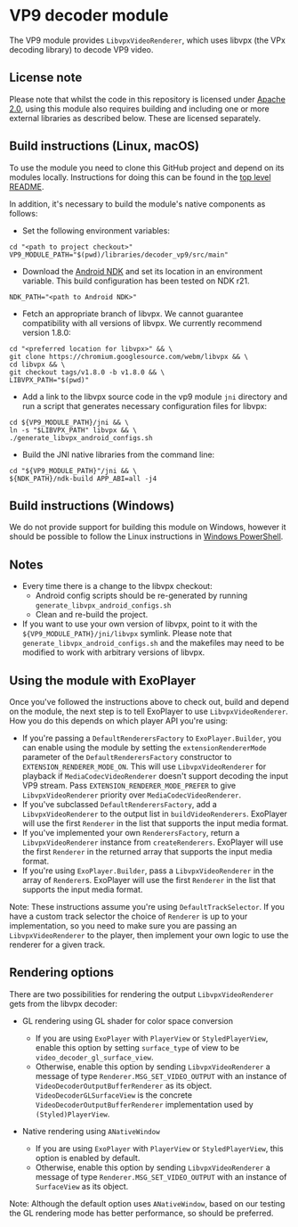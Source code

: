 # VP9 decoder module

The VP9 module provides `LibvpxVideoRenderer`, which uses libvpx (the VPx
decoding library) to decode VP9 video.

## License note

Please note that whilst the code in this repository is licensed under
[Apache 2.0][], using this module also requires building and including one or
more external libraries as described below. These are licensed separately.

[Apache 2.0]: ../../LICENSE

## Build instructions (Linux, macOS)

To use the module you need to clone this GitHub project and depend on its
modules locally. Instructions for doing this can be found in the
[top level README][].

In addition, it's necessary to build the module's native components as follows:

* Set the following environment variables:

```
cd "<path to project checkout>"
VP9_MODULE_PATH="$(pwd)/libraries/decoder_vp9/src/main"
```

* Download the [Android NDK][] and set its location in an environment variable.
  This build configuration has been tested on NDK r21.

```
NDK_PATH="<path to Android NDK>"
```

* Fetch an appropriate branch of libvpx. We cannot guarantee compatibility
  with all versions of libvpx. We currently recommend version 1.8.0:

```
cd "<preferred location for libvpx>" && \
git clone https://chromium.googlesource.com/webm/libvpx && \
cd libvpx && \
git checkout tags/v1.8.0 -b v1.8.0 && \
LIBVPX_PATH="$(pwd)"
```

*   Add a link to the libvpx source code in the vp9 module `jni` directory and
    run a script that generates necessary configuration files for libvpx:

```
cd ${VP9_MODULE_PATH}/jni && \
ln -s "$LIBVPX_PATH" libvpx && \
./generate_libvpx_android_configs.sh
```

* Build the JNI native libraries from the command line:

```
cd "${VP9_MODULE_PATH}"/jni && \
${NDK_PATH}/ndk-build APP_ABI=all -j4
```

[top level README]: ../../README.md
[Android NDK]: https://developer.android.com/tools/sdk/ndk/index.html

## Build instructions (Windows)

We do not provide support for building this module on Windows, however it should
be possible to follow the Linux instructions in [Windows PowerShell][].

[Windows PowerShell]: https://docs.microsoft.com/en-us/powershell/scripting/getting-started/getting-started-with-windows-powershell

## Notes

* Every time there is a change to the libvpx checkout:
  * Android config scripts should be re-generated by running
    `generate_libvpx_android_configs.sh`
  * Clean and re-build the project.
* If you want to use your own version of libvpx, point to it with the
  `${VP9_MODULE_PATH}/jni/libvpx` symlink. Please note that
  `generate_libvpx_android_configs.sh` and the makefiles may need to be modified
  to work with arbitrary versions of libvpx.

## Using the module with ExoPlayer

Once you've followed the instructions above to check out, build and depend on
the module, the next step is to tell ExoPlayer to use `LibvpxVideoRenderer`.
How you do this depends on which player API you're using:

*   If you're passing a `DefaultRenderersFactory` to `ExoPlayer.Builder`, you
    can enable using the module by setting the `extensionRendererMode` parameter
    of the `DefaultRenderersFactory` constructor to
    `EXTENSION_RENDERER_MODE_ON`. This will use `LibvpxVideoRenderer` for
    playback if `MediaCodecVideoRenderer` doesn't support decoding the input VP9
    stream. Pass `EXTENSION_RENDERER_MODE_PREFER` to give `LibvpxVideoRenderer`
    priority over `MediaCodecVideoRenderer`.
*   If you've subclassed `DefaultRenderersFactory`, add a `LibvpxVideoRenderer`
    to the output list in `buildVideoRenderers`. ExoPlayer will use the first
    `Renderer` in the list that supports the input media format.
*   If you've implemented your own `RenderersFactory`, return a
    `LibvpxVideoRenderer` instance from `createRenderers`. ExoPlayer will use
    the first `Renderer` in the returned array that supports the input media
    format.
*   If you're using `ExoPlayer.Builder`, pass a `LibvpxVideoRenderer` in the
    array of `Renderer`s. ExoPlayer will use the first `Renderer` in the list
    that supports the input media format.

Note: These instructions assume you're using `DefaultTrackSelector`. If you have
a custom track selector the choice of `Renderer` is up to your implementation,
so you need to make sure you are passing an `LibvpxVideoRenderer` to the
player, then implement your own logic to use the renderer for a given track.

## Rendering options

There are two possibilities for rendering the output `LibvpxVideoRenderer`
gets from the libvpx decoder:

*   GL rendering using GL shader for color space conversion

    *   If you are using `ExoPlayer` with `PlayerView` or `StyledPlayerView`,
        enable this option by setting `surface_type` of view to be
        `video_decoder_gl_surface_view`.
    *   Otherwise, enable this option by sending `LibvpxVideoRenderer` a message
        of type `Renderer.MSG_SET_VIDEO_OUTPUT` with an
        instance of `VideoDecoderOutputBufferRenderer` as its object.
        `VideoDecoderGLSurfaceView` is the concrete
        `VideoDecoderOutputBufferRenderer` implementation used by
        `(Styled)PlayerView`.

*   Native rendering using `ANativeWindow`

    *   If you are using `ExoPlayer` with `PlayerView` or `StyledPlayerView`,
        this option is enabled by default.
    *   Otherwise, enable this option by sending `LibvpxVideoRenderer` a message
        of type `Renderer.MSG_SET_VIDEO_OUTPUT` with an instance of
        `SurfaceView` as its object.

Note: Although the default option uses `ANativeWindow`, based on our testing the
GL rendering mode has better performance, so should be preferred.
